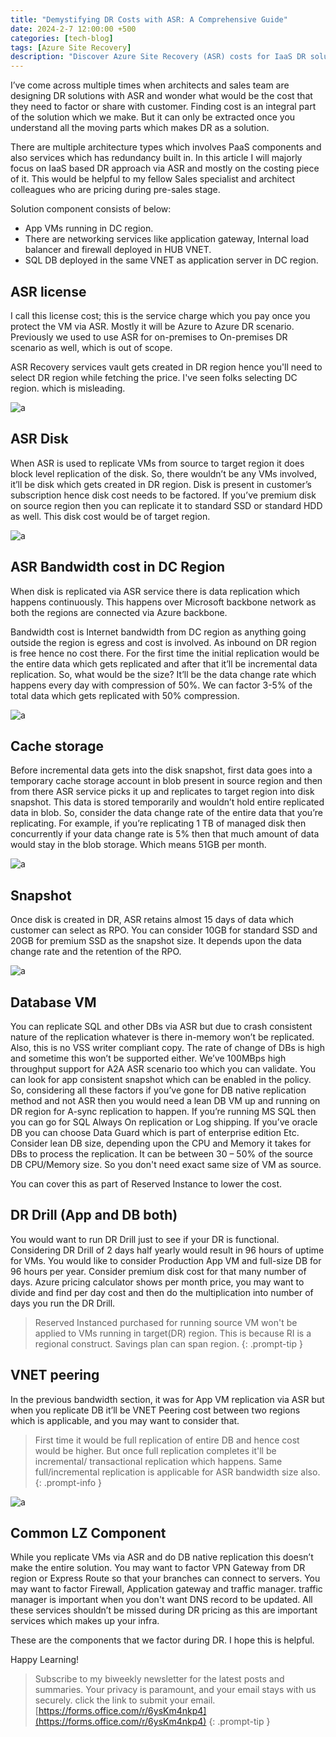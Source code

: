 ```yaml
---
title: "Demystifying DR Costs with ASR: A Comprehensive Guide"
date: 2024-2-7 12:00:00 +500
categories: [tech-blog]
tags: [Azure Site Recovery]
description: "Discover Azure Site Recovery (ASR) costs for IaaS DR solutions, covering licensing, disk replication, bandwidth, and all related cost"
---
```


I’ve come across multiple times when architects and sales team are designing DR solutions with ASR and wonder what would be the cost that they need to factor or share with customer. Finding cost is an integral part of the solution which we make. But it can only be extracted once you understand all the moving parts which makes DR as a solution.

There are multiple architecture types which involves PaaS components and also services which has redundancy built in. In this article I will majorly focus on IaaS based DR approach via ASR and mostly on the costing piece of it. This would be helpful to my fellow Sales specialist and architect colleagues who are pricing during pre-sales stage.

Solution component consists of below:

*	App VMs running in DC region.
*	There are networking services like application gateway, Internal load balancer and firewall deployed in HUB VNET.
*	SQL DB deployed in the same VNET as application server in DC region.

## ASR license
I call this license cost; this is the service charge which you pay once you protect the VM via ASR.
Mostly it will be Azure to Azure DR scenario. Previously we used to use ASR for on-premises to On-premises DR scenario as well, which is out of scope.

ASR Recovery services vault gets created in DR region hence you'll need to select DR region while fetching the price.
I've seen folks selecting DC region. which is misleading.

![a](https://raw.githubusercontent.com/qureshiaquib/qureshiaquib.github.io/main/assets/07022024/Picture1.jpg)

## ASR Disk

When ASR is used to replicate VMs from source to target region it does block level replication of the disk. So, there wouldn’t be any VMs involved, it’ll be disk which gets created in DR region. Disk is present in customer’s subscription hence disk cost needs to be factored. If you’ve premium disk on source region then you can replicate it to standard SSD or standard HDD as well. This disk cost would be of target region.

![a](https://raw.githubusercontent.com/qureshiaquib/qureshiaquib.github.io/main/assets/07022024/Picture2.jpg)

## ASR Bandwidth cost in DC Region

When disk is replicated via ASR service there is data replication which happens continuously. This happens over Microsoft backbone network as both the regions are connected via Azure backbone.

Bandwidth cost is Internet bandwidth from DC region as anything going outside the region is egress and cost is involved. As inbound on DR region is free hence no cost there. For the first time the initial replication would be the entire data which gets replicated and after that it’ll be incremental data replication. So, what would be the size? It’ll be the data change rate which happens every day with compression of 50%. We can factor 3-5% of the total data which gets replicated with 50% compression.

![a](https://raw.githubusercontent.com/qureshiaquib/qureshiaquib.github.io/main/assets/07022024/Picture3.jpg)

## Cache storage

Before incremental data gets into the disk snapshot, first data goes into a temporary cache storage account in blob present in source region and then from there ASR service picks it up and replicates to target region into disk snapshot. This data is stored temporarily and wouldn’t hold entire replicated data in blob. So, consider the data change rate of the entire data that you’re replicating. For example, if you’re replicating 1 TB of managed disk then concurrently if your data change rate is 5% then that much amount of data would stay in the blob storage. Which means 51GB per month. 

![a](https://raw.githubusercontent.com/qureshiaquib/qureshiaquib.github.io/main/assets/07022024/Picture4.jpg)

## Snapshot

Once disk is created in DR, ASR retains almost 15 days of data which customer can select as RPO. You can consider 10GB for standard SSD and 20GB for premium SSD as the snapshot size. It depends upon the data change rate and the retention of the RPO.

![a](https://raw.githubusercontent.com/qureshiaquib/qureshiaquib.github.io/main/assets/07022024/Picture5.jpg)

## Database VM

You can replicate SQL and other DBs via ASR but due to crash consistent nature of the replication whatever is there in-memory won’t be replicated. Also, this is no VSS writer compliant copy. The rate of change of DBs is high and sometime this won’t be supported either. We’ve 100MBps high throughput support for A2A ASR scenario too which you can validate. You can look for app consistent snapshot which can be enabled in the policy. So, considering all these factors if you’ve gone for DB native replication method and not ASR then you would need a lean DB VM up and running on DR region for A-sync replication to happen. If you’re running MS SQL then you can go for SQL Always On replication or Log shipping. If you’ve oracle DB you can choose Data Guard which is part of enterprise edition Etc.
Consider lean DB size, depending upon the CPU and Memory it takes for DBs to process the replication. It can be between 30 – 50% of the source DB CPU/Memory size. So you don't need exact same size of VM as source.

You can cover this as part of Reserved Instance to lower the cost.

## DR Drill (App and DB both)
You would want to run DR Drill just to see if your DR is functional. Considering DR Drill of 2 days half yearly would result in 96 hours of uptime for VMs. You would like to consider Production App VM and full-size DB for 96 hours per year. Consider premium disk cost for that many number of days.
Azure pricing calculator shows per month price, you may want to divide and find per day cost and then do the multiplication into number of days you run the DR Drill.

> Reserved Instanced purchased for running source VM won't be applied to VMs running in target(DR) region.
This is because RI is a regional construct. Savings plan can span region.
{: .prompt-tip }

## VNET peering

In the previous bandwidth section, it was for App VM replication via ASR but when you replicate DB it’ll be VNET Peering cost between two regions which is applicable, and you may want to consider that.

>First time it would be full replication of entire DB and hence cost would be higher. But once full replication completes it'll be incremental/ transactional replication which happens. Same full/incremental replication is applicable for ASR bandwidth size also.
{: .prompt-info }

![a](https://raw.githubusercontent.com/qureshiaquib/qureshiaquib.github.io/main/assets/07022024/Picture6.jpg)

## Common LZ Component

While you replicate VMs via ASR and do DB native replication this doesn’t make the entire solution. You may want to factor VPN Gateway from DR region or Express Route so that your branches can connect to servers. You may want to factor Firewall, Application gateway and traffic manager. traffic manager is important when you don't want DNS record to be updated. All these services shouldn’t be missed during DR pricing as this are important services which makes up your infra.

These are the components that we factor during DR.
I hope this is helpful.

Happy Learning!

>Subscribe to my biweekly newsletter for the latest posts and summaries. Your privacy is paramount, and your email stays with us securely.
click the link to submit your email.
[https://forms.office.com/r/6ysKm4nkp4](https://forms.office.com/r/6ysKm4nkp4)
{: .prompt-tip }
